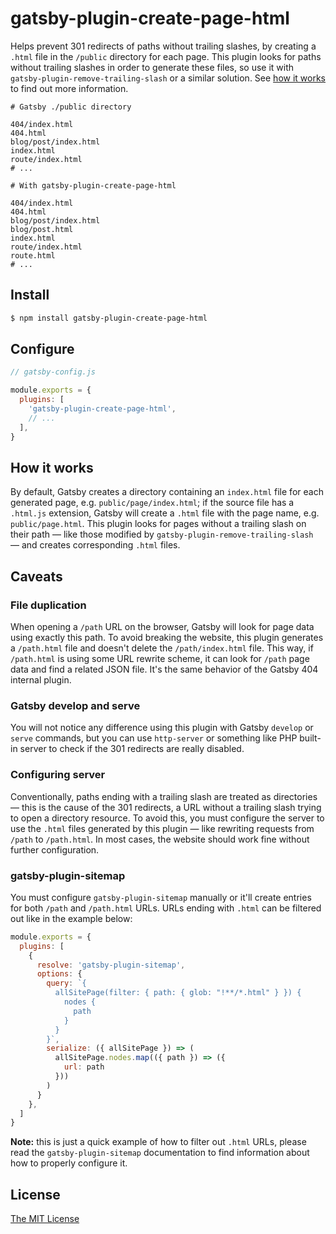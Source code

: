 # gatsby-plugin-create-page-html

Helps prevent 301 redirects of paths without trailing slashes, by creating a
`.html` file in the `/public` directory for each page. This plugin looks for
paths without trailing slashes in order to generate these files, so use it with
`gatsby-plugin-remove-trailing-slash` or a similar solution. See
[how it works](#how-it-works) to find out more information.

```
# Gatsby ./public directory

404/index.html
404.html
blog/post/index.html
index.html
route/index.html
# ...
```

```
# With gatsby-plugin-create-page-html

404/index.html
404.html
blog/post/index.html
blog/post.html
index.html
route/index.html
route.html
# ...
```

## Install

```bash
$ npm install gatsby-plugin-create-page-html
```

## Configure

```javascript
// gatsby-config.js

module.exports = {
  plugins: [
    'gatsby-plugin-create-page-html',
    // ...
  ],
}
```

## How it works

By default, Gatsby creates a directory containing an `index.html` file for each
generated page, e.g. `public/page/index.html`; if the source file has a
`.html.js` extension, Gatsby will create a `.html` file with the page name, e.g.
`public/page.html`. This plugin looks for pages without a trailing slash on
their path — like those modified by `gatsby-plugin-remove-trailing-slash` — and
creates corresponding `.html` files.

## Caveats

### File duplication

When opening a `/path` URL on the browser, Gatsby will look for page data
using exactly this path. To avoid breaking the website, this plugin generates a
`/path.html` file and doesn't delete the `/path/index.html` file. This way,
if `/path.html` is using some URL rewrite scheme, it can look for `/path` page
data and find a related JSON file. It's the same behavior of the Gatsby 404
internal plugin.

### Gatsby develop and serve

You will not notice any difference using this plugin with Gatsby `develop` or
`serve` commands, but you can use `http-server` or something like PHP built-in
server to check if the 301 redirects are really disabled.

### Configuring server

Conventionally, paths ending with a trailing slash are treated as directories —
this is the cause of the 301 redirects, a URL without a trailing slash trying to
open a directory resource. To avoid this, you must configure the server to use
the `.html` files generated by this plugin — like rewriting requests from
`/path` to `/path.html`. In most cases, the website should work fine without
further configuration.

### gatsby-plugin-sitemap

You must configure `gatsby-plugin-sitemap` manually or it'll create entries for
both `/path` and `/path.html` URLs. URLs ending with `.html` can be filtered out
like in the example below:

```js
module.exports = {
  plugins: [
    {
      resolve: 'gatsby-plugin-sitemap',
      options: {
        query: `{
          allSitePage(filter: { path: { glob: "!**/*.html" } }) {
            nodes {
              path
            }
          }
        }`,
        serialize: ({ allSitePage }) => (
          allSitePage.nodes.map(({ path }) => ({
            url: path
          }))
        )
      }
    },
  ]
}
```

__Note:__ this is just a quick example of how to filter out `.html` URLs, please
read the `gatsby-plugin-sitemap` documentation to find information about how to
properly configure it.

## License

[The MIT License](./LICENSE)
